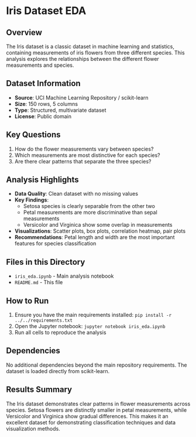 # Iris Dataset EDA

## Overview
The Iris dataset is a classic dataset in machine learning and statistics, containing measurements of iris flowers from three different species. This analysis explores the relationships between the different flower measurements and species.

## Dataset Information
- **Source**: UCI Machine Learning Repository / scikit-learn
- **Size**: 150 rows, 5 columns
- **Type**: Structured, multivariate dataset
- **License**: Public domain

## Key Questions
1. How do the flower measurements vary between species?
2. Which measurements are most distinctive for each species?
3. Are there clear patterns that separate the three species?

## Analysis Highlights
- **Data Quality**: Clean dataset with no missing values
- **Key Findings**: 
  - Setosa species is clearly separable from the other two
  - Petal measurements are more discriminative than sepal measurements
  - Versicolor and Virginica show some overlap in measurements
- **Visualizations**: Scatter plots, box plots, correlation heatmap, pair plots
- **Recommendations**: Petal length and width are the most important features for species classification

## Files in this Directory
- `iris_eda.ipynb` - Main analysis notebook
- `README.md` - This file

## How to Run
1. Ensure you have the main requirements installed: `pip install -r ../../requirements.txt`
2. Open the Jupyter notebook: `jupyter notebook iris_eda.ipynb`
3. Run all cells to reproduce the analysis

## Dependencies
No additional dependencies beyond the main repository requirements. The dataset is loaded directly from scikit-learn.

## Results Summary
The Iris dataset demonstrates clear patterns in flower measurements across species. Setosa flowers are distinctly smaller in petal measurements, while Versicolor and Virginica show gradual differences. This makes it an excellent dataset for demonstrating classification techniques and data visualization methods.
